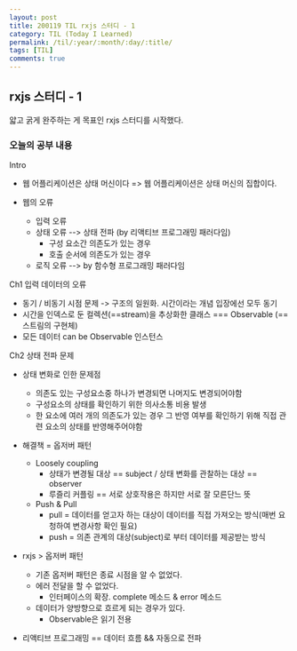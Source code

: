 ```yaml
---
layout: post
title: 200119 TIL rxjs 스터디 - 1
category: TIL (Today I Learned)
permalink: /til/:year/:month/:day/:title/
tags: [TIL]
comments: true
---
```


## rxjs 스터디 - 1

얇고 굵게 완주하는 게 목표인 rxjs 스터디를 시작했다.

### 오늘의 공부 내용

Intro

- 웹 어플리케이션은 상태 머신이다 => 웹 어플리케이션은 상태 머신의 집합이다. 

- 웹의 오류
  - 입력 오류
  - 상태 오류 --> 상태 전파 (by 리액티브 프로그래밍 패러다임)
    - 구성 요소간 의존도가 있는 경우
    - 호출 순서에 의존도가 있는 경우
  - 로직 오류 --> by 함수형 프로그래밍 패러다임 



Ch1 입력 데이터의 오류

- 동기 / 비동기 시점 문제 -> 구조의 일원화. 시간이라는 개념 입장에선 모두 동기
- 시간을 인덱스로 둔 컬렉션(==stream)을 추상화한 클래스 === Observable (==스트림의 구현체)
- 모든 데이터 can be Observable 인스턴스



Ch2 상태 전파 문제

- 상태 변화로 인한 문제점
  - 의존도 있는 구성요소중 하나가 변경되면 나머지도 변경되어야함
  - 구성요소의 상태를 확인하기 위한 의사소통 비용 발생
  - 한 요소에 여러 개의 의존도가 있는 경우 그 반영 여부를 확인하기 위해 직접 관련 요소의 상태를 반영해주어야함 
- 해결책 = 옵저버 패턴
  - Loosely coupling
    - 상태가 변경될 대상 == subject / 상태 변화를 관찰하는 대상 == observer
    - 루즐리 커플링 == 서로 상호작용은 하지만 서로 잘 모른단느 뜻
  - Push & Pull
    - pull = 데이터를 얻고자 하는 대상이 데이터를 직접 가져오는 방식(매번 요청하여 변경사항 확인 필요)
    - push = 의존 관계의 대상(subject)로 부터 데이터를 제공받는 방식 

- rxjs > 옵저버 패턴

  - 기존 옵저버 패턴은 종료 시점을 알 수 없었다. 
  - 에러 전달을 할 수 없었다.
    - 인터페이스의 확장. complete 메소드 & error 메소드 
  - 데이터가 양방향으로 흐르게 되는 경우가 있다. 
    - Observable은 읽기 전용

- 리액티브 프로그래밍 == 데이터 흐름 && 자동으로 전파 

  